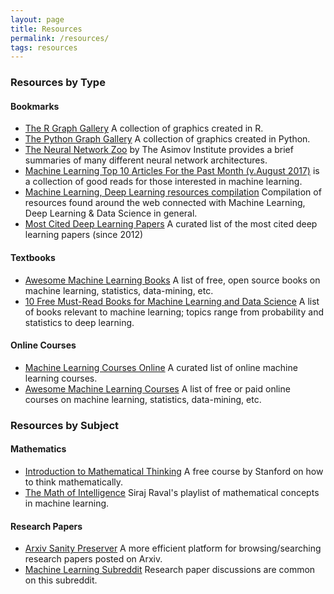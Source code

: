 ```yaml
---
layout: page
title: Resources
permalink: /resources/
tags: resources
---
```


### Resources by Type

#### Bookmarks
* [The R Graph Gallery](http://www.r-graph-gallery.com/) A collection of graphics created in R.  
* [The Python Graph Gallery](https://python-graph-gallery.com/) A collection of graphics created in Python.  
* [The Neural Network Zoo](http://www.asimovinstitute.org/neural-network-zoo/) by The Asimov Institute provides a brief summaries of many different neural network architectures. 
* [Machine Learning Top 10 Articles For the Past Month (v.August 2017)](https://medium.mybridge.co/machine-learning-top-10-articles-v-august-2017-9f4b648a38be) is a collection of good reads for those interested in machine learning.
* [Machine Learning, Deep Learning resources compilation](https://github.com/Wrosinski/MachineLearning_ResourcesCompilation) Compilation of resources found around the web connected with Machine Learning, Deep Learning & Data Science in general.
* [Most Cited Deep Learning Papers](https://github.com/terryum/awesome-deep-learning-papers) A curated list of the most cited deep learning papers (since 2012)

#### Textbooks
* [Awesome Machine Learning Books](https://github.com/josephmisiti/awesome-machine-learning/blob/master/books.md) A list of free, open source books on machine learning, statistics, data-mining, etc.
* [10 Free Must-Read Books for Machine Learning and Data Science](http://www.kdnuggets.com/2017/04/10-free-must-read-books-machine-learning-data-science.html) A list of books relevant to machine learning; topics range from probability and statistics to deep learning.

#### Online Courses 
* [Machine Learning Courses Online](http://fastml.com/machine-learning-courses-online/) A curated list of online machine learning courses.
* [Awesome Machine Learning Courses](https://github.com/josephmisiti/awesome-machine-learning/blob/master/courses.md) A list of free or paid online courses on machine learning, statistics, data-mining, etc.

### Resources by Subject

#### Mathematics
* [Introduction to Mathematical Thinking](https://www.coursera.org/learn/mathematical-thinking) A free course by Stanford on how to think mathematically.
* [The Math of Intelligence](https://www.youtube.com/watch?v=xRJCOz3AfYY&list=PL2-dafEMk2A7mu0bSksCGMJEmeddU_H4D) Siraj Raval's playlist of mathematical concepts in machine learning.

#### Research Papers
* [Arxiv Sanity Preserver](http://www.arxiv-sanity.com/) A more efficient platform for browsing/searching research papers posted on Arxiv.
* [Machine Learning Subreddit](https://www.reddit.com/r/MachineLearning/) Research paper discussions are common on this subreddit.
